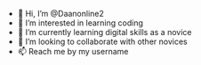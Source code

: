 - 👋 Hi, I’m @Daanonline2
- 👀 I’m interested in learning coding
- 🌱 I’m currently learning digital skills as a novice
- 💞️ I’m looking to collaborate with other novices
- 📫 Reach me by my username

<!---
Daanonline2/Daanonline2 is a ✨ special ✨ repository because its `README.md` (this file) appears on your GitHub profile.
You can click the Preview link to take a look at your changes.
--->
